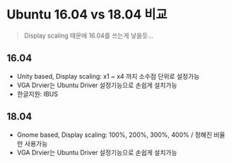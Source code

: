 # Ubuntu 16.04 vs 18.04 비교

> Display scaling 때문에 16.04를 쓰는게 낳을듯...

## 16.04

- Unity based, Display scaling: x1 ~ x4 까지 소수점 단위로 설정가능
- VGA Drvier는 Ubuntu Driver 설정기능으로 손쉽게 설치가능
- 한글지원: IBUS

## 18.04

- Gnome based, Display scaling: 100%, 200%, 300%, 400% / 정해진 비율만 사용가능
- VGA Drvier는 Ubuntu Driver 설정기능으로 손쉽게 설치가능
